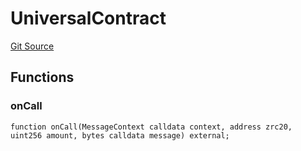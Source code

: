 # UniversalContract
[Git Source](https://github.com/zeta-chain/protocol-contracts/blob/main/v2/contracts/zevm/interfaces/UniversalContract.sol)


## Functions
### onCall


```solidity
function onCall(MessageContext calldata context, address zrc20, uint256 amount, bytes calldata message) external;
```

